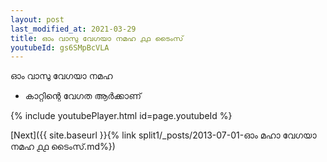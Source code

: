 ```yaml
---
layout: post
last_modified_at: 2021-03-29
title: ഓം വാസു വേഗയാ നമഹ ൧൧ ടൈംസ്
youtubeId: gs6SMpBcVLA
---
```

 
 
 ഓം വാസു വേഗയാ നമഹ 
 
 -  കാറ്റിന്റെ വേഗത ആർക്കാണ് 
 
  
 
  
 
 
 
 
 
 


{% include youtubePlayer.html id=page.youtubeId %}
 
[Next]({{ site.baseurl }}{% link  split1/_posts/2013-07-01-ഓം മഹാ വേഗയാ നമഹ ൧൧ ടൈംസ്.md%})
 
